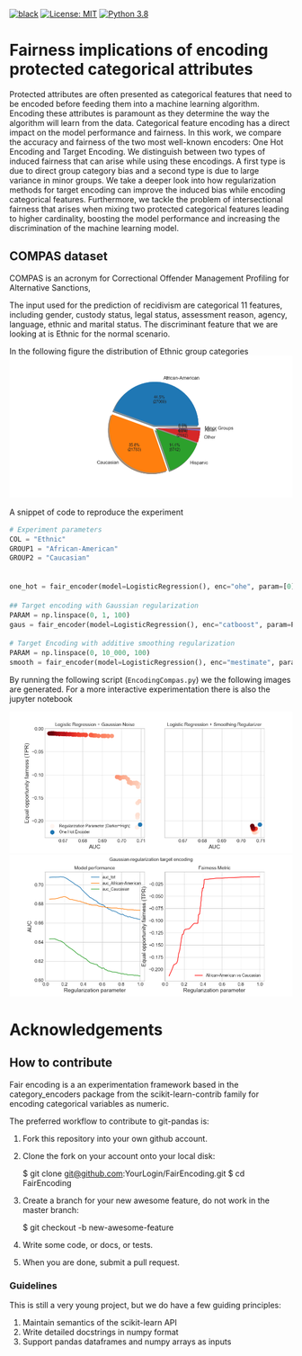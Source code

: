 [![black](https://img.shields.io/badge/code%20style-black-000000.svg?style=plastic)](https://github.com/psf/black)
[![License: MIT](https://img.shields.io/badge/License-MIT-blue.svg?color=g&style=plastic)](https://opensource.org/licenses/MIT)
[![Python 3.8](https://img.shields.io/badge/python-3.8-blue.svg)](https://www.python.org/downloads/release/python-390/)

# Fairness implications of encoding protected categorical attributes

Protected attributes are often presented as categorical features that need to be encoded before feeding them into a machine learning algorithm. Encoding these attributes is paramount as they determine the way the algorithm will learn from the data. Categorical feature encoding has a direct impact on the model performance and fairness. In this work, we compare the accuracy and fairness of the two most well-known encoders: One Hot Encoding and Target Encoding. We distinguish between two types of induced fairness that can arise while using these encodings. A first type is due to direct group category bias and a second type is due to large variance in minor groups. We take a deeper look into how regularization methods for target encoding can improve the induced bias while encoding categorical features. Furthermore, we tackle the problem of intersectional fairness that arises when mixing two protected categorical features leading to higher cardinality, boosting the model performance and increasing the discrimination of the machine learning model.

## COMPAS dataset

COMPAS is an acronym for Correctional Offender Management Profiling for Alternative Sanctions, 

The input used for the prediction of recidivism are categorical 11 features, including gender, custody status, legal status, assessment reason, agency, language, ethnic and marital status. The discriminant feature that we are looking at is Ethnic for the normal scenario.

In the following figure the distribution of Ethnic group categories
![](images/pieCompas.png)


A snippet of code to reproduce the experiment
```python
# Experiment parameters
COL = "Ethnic"
GROUP1 = "African-American"
GROUP2 = "Caucasian"


one_hot = fair_encoder(model=LogisticRegression(), enc="ohe", param=[0])

## Target encoding with Gaussian regularization
PARAM = np.linspace(0, 1, 100)
gaus = fair_encoder(model=LogisticRegression(), enc="catboost", param=PARAM)

# Target Encoding with additive smoothing regularization
PARAM = np.linspace(0, 10_000, 100)
smooth = fair_encoder(model=LogisticRegression(), enc="mestimate", param=PARAM)
```
By running the following script (``EncodingCompas.py``) we the following images are generated. For a more interactive experimentation there is also the jupyter notebook

![](images/compasLinear.png)
![](images/compassHyperGaussian.png)

# Acknowledgements

## How to contribute

Fair encoding is a an experimentation framework based in the category_encoders package from the scikit-learn-contrib family for encoding categorical variables as numeric.


The preferred workflow to contribute to git-pandas is:

 1. Fork this repository into your own github account.
 2. Clone the fork on your account onto your local disk:
 
    $ git clone git@github.com:YourLogin/FairEncoding.git
    $ cd FairEncoding
    
 3. Create a branch for your new awesome feature, do not work in the master branch:
 
    $ git checkout -b new-awesome-feature
    
 4. Write some code, or docs, or tests.
 5. When you are done, submit a pull request.
 
### Guidelines

This is still a very young project, but we do have a few guiding principles:

 1. Maintain semantics of the scikit-learn API
 2. Write detailed docstrings in numpy format
 3. Support pandas dataframes and numpy arrays as inputs


    
